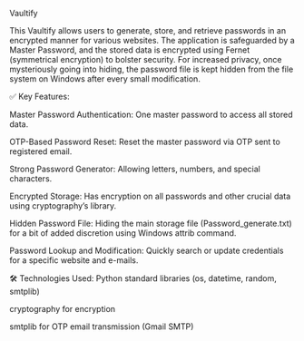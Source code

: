 Vaultify

This Vaultify allows users to generate, store, and retrieve passwords in an encrypted manner for various websites. The application is safeguarded by a Master Password, and the stored data is encrypted using Fernet (symmetrical encryption) to bolster security. For increased privacy, once mysteriously going into hiding, the password file is kept hidden from the file system on Windows after every small modification.

✅ Key Features:

Master Password Authentication: One master password to access all stored data.

OTP-Based Password Reset: Reset the master password via OTP sent to registered email.

Strong Password Generator: Allowing letters, numbers, and special characters.

Encrypted Storage: Has encryption on all passwords and other crucial data using cryptography’s library.

Hidden Password File: Hiding the main storage file (Password_generate.txt) for a bit of added discretion using Windows attrib command.

Password Lookup and Modification: Quickly search or update credentials for a specific website and e-mails.

🛠 Technologies Used: Python standard libraries (os, datetime, random, smtplib)

cryptography for encryption

smtplib for OTP email transmission (Gmail SMTP)
